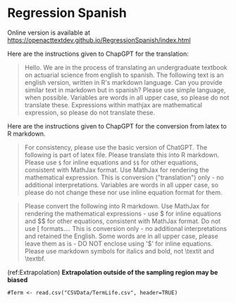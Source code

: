 # Regression Spanish

Online version is available at https://openacttextdev.github.io/RegressionSpanish/index.html

Here are the instructions given to ChapGPT for the translation:

>Hello. We are in the process of translating an undergraduate textbook on actuarial science from english to spanish. The following text is an english version, written in R's markdown language. Can you provide similar text in markdown but in spanish? Please use simple language, when possible. Variables are words in all upper case, so please do not translate these. Expressions within mathjax are mathematical expression, so please do not translate these.

Here are the instructions given to ChapGPT for the conversion from latex to R markdown.

>For consistency, please use the basic version of ChatGPT. The following is part of latex file. Please translate this into R markdown. Please use `$` for inline equations and `$$` for other equations, consistent with MathJax format. Use MathJax for rendering the mathematical expression. This is conversion ("translation") only - no additional interpretations. Variables are words in all upper case, so please do not change these nor use inline equation format for them.

>Please convert the following into R markdown. Use MathJax for rendering the mathematical expressions - use $ for inline equations and $$ for other equations, consistent with MathJax format. Do not use \[ formats....  This is conversion only - no additional interpretations and retained the English. Some words are in all upper case, please leave them as is - DO NOT enclose using '$' for inline equations. Please use markdown symbols for italics and bold, not \textit and \textbf.


(ref:Extrapolation) **Extrapolation outside of the sampling region may be biased** 

```{r Extrapolation, fig.cap='(ref:Extrapolation)', echo=FALSE, fig.align='center', out.width = "80%"}
#Term <- read.csv("CSVData/TermLife.csv", header=TRUE)

```